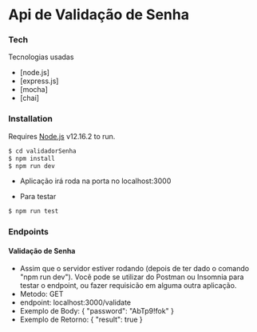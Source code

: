 # Api de Validação de Senha


### Tech
Tecnologias usadas

* [node.js]
* [express.js]
* [mocha]
* [chai]

### Installation

Requires [Node.js](https://nodejs.org/) v12.16.2 to run.

```sh
$ cd validadorSenha
$ npm install
$ npm run dev
```
- Aplicação irá roda na porta no localhost:3000

- Para testar
```sh
$ npm run test
```

### Endpoints

#### Validação de Senha

- Assim que o servidor estiver rodando (depois de ter dado o comando "npm run dev"). Você pode se utilizar do Postman ou Insomnia para testar o endpoint, ou fazer requisicão em alguma outra aplicação.
- Metodo: GET
- endpoint: localhost:3000/validate
- Exemplo de Body: {
	 "password": "AbTp9!fok"
 }
- Exemplo de Retorno: {
    "result": true
    }